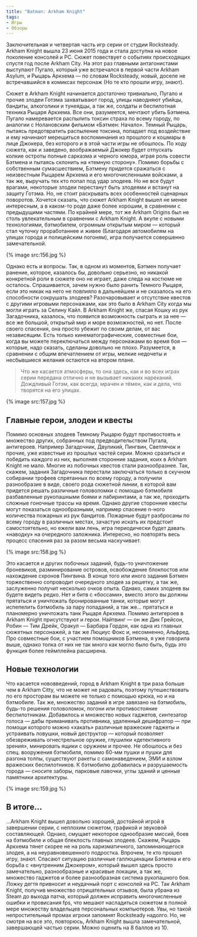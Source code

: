 ```yaml
---
title: "Batman: Arkham Knight"
tags:
- Игры
- Обзоры
---
```


Заключительная и четвертая часть игр серии от студии Rocksteady. Arkham Knight вышла 23 июня 2015 года и стала доступна на новое поколение консолей и PC. Сюжет повествует о событиях происходящих спустя год после Arkham City. На этот раз главными антагонистами выступают Пугало, который уже встречался в первой части Arkham Asylum, и Рыцарь Аркхема — по словам Rocksteady, новый, доселе не встречавшийся в комиксах персонаж (Но те кто прошли игру, знают).

Сюжет в Arkham Knight начинается достаточно тривиально, Пугало и прочие злодеи Готэма захватывают город, улицы наводняют убийцы, бандиты, алкоголики и тунеядцы, а так же, солдаты и беспилотная техника Рыцаря Аркхема. Все они, разумеется, мечтают убить Бэтмена. Пугало намеревается распылить токсин страха по всему городу, по аналогии с Нолановским фильмом «Бэтмен: Начало». Темный Рыцарь, пытаясь предотвратить распыление токсина, попадает под воздействие и ему начинают мерещиться воспоминания из прошлого и кошмары в лице Джокера, без которого и в этой части игры не обошлось. По ходу сюжета, как и заведено, воображаемый Джокер будет отпускать колкие остроты полные сарказма и черного юмора, играя роль совести Бэтмена и пытаясь склонить на «темную сторону». Помимо борьбы с собственным сумасшествием, Бэтмену придется сражаться с неизвестным Рыцарем Аркхема и его многочисленными войсками, а так же, выручать тех кто попал под удар злодеев. Но не все будут врагами, некоторые злодеи перестанут быть злодеями и встанут на защиту Готэма. Но, не стоит раскрывать всех особенностей сценарных поворотов. Хочется сказать, что сюжет Arkham Knight вышел не менее интересным, а в каком-то роде даже более хорошим, в сравнении с предыдущими частями. По крайней мере, тот же Arkham Origins был не столь увлекательным в сравнении с Arkham Knight. А вкупе с новыми технологиями, бэтмобилем, огромным открытым миром — который стал чуточку проработаннее и живее (Благодаря автомобилям на улицах города и полицейским погоням), игра получается совершенно замечательной.

{% image src:156.jpg %}

Однако есть и вопросы. Так, в одном из моментов, Бэтмен получает ранение, которое, казалось бы, довольно серьезно, но никакой конкретной роли в сюжете оно не играет, даже следа на костюме не осталось. Спрашивается, зачем нужно было ранить Темного Рыцаря, если это никак на него не повлияло в дальнейшем и не сказалось на его способности сокрушать злодеев? Разочаровывает и отсутствие квестов с другими игровыми персонажами, как это было в Arkham City когда мы могли играть за Селину Кайл. В Arkham Knight же, спасая Кошку из рук Загадочника, казалось, что появится возможность сыграть и за нее — все же большой, открытый мир и море возможностей, но нет. После своего спасения, она просто убежит по своим делам, от вас независящим. Есть только кинематографические, совместные бои, когда вы можете переключаться между персонажами во время боя — которые, надо сказать, сделаны довольно не плохо. Разумеется, в сравнении с общим впечатлением от игры, мелкие недочеты и несбывшиеся желания остаются на втором плане.

> Что же касается атмосферы, то она здесь, как и во всех играх серии передана отлично и не вызывает никаких нареканий. Дождливый Готэм, как всегда, мрачен и тёмен, как и дела, что творятся на его улицах.

{% image src:157.jpg %}

## Главные герои, злодеи и квесты

Помимо основных злодеев Темному Рыцарю будут противостоять и множество других, собранных под предводительством Пугала, антигероев. Например Загадочник, Двуликий, Пингвин, Светлячок и прочие, уже известные из прошлых частей серии. Можно сразиться и победить каждого из них, выполняя сторонние задания, коих в Arkham Knight не мало. Многие из побочных квестов стали разнообразнее. Так, скажем, задания Загадочника перестали заключаться только в скучном собирании трофеев спрятанных по всему городу, а получили разнообразие в виде, своего рода сюжетной линии, в которой вам придется решать различные головоломки с помощью бэтмобиля разбавленные рукопашными боями и лабиринтами, а так же, проходить сложные гоночные трассы на время. Однако другие сторонние квесты могут показаться однообразными, например спасение n-ного количества пожарных из рук бандитов. Пожарные будут разбросаны по всему городу в различных местах, зачастую искать их предстоит самостоятельно, но ежели вам лень, игра периодически будет давать «наводку» на очередного заложника. Интересно, но повторять весь процесс спасения раз за разом весьма наскучивает.

{% image src:158.jpg %}

Это касается и других побочных заданий, будь-то уничтожение броневиков, разминирование островов, освобождение блокпостов или нахождение схронов Пингвина. В конце того или иного задания Бэтмен торжественно сопроводит очередного злодея за решетку, а так же, заслуженно получит несколько очков опыта. Однако, самих злодеев вы будете видеть редко. Нет и битв с «боссами», вместо этого вы должны прятаться и уничтожать бронированные танки, которые могут испепелить бэтмобиль за пару попаданий, а так же… прятаться и планомерно уничтожать танк Рыцаря Аркхема. Помимо антигероев в Arkham Knight присутствуют и герои. Найтвинг — он же Дик Грейсон, Робин — Тим Дрейк, Оракул — Барбара Гордон, как одна из главных сюжетных персонажей, а так же Люциус Фокс и, несомненно, Альфред. Про совместные бои, с участием помощников Бэтмена, я уже говорила выше, однако толка от них не так много как могло было быть, будь это функция более геймплейна расширена.

## Новые технологии

Что касается нововведений, город в Arkham Knight в три раза больше чем в Arkham Citty, что не может не радовать, поэтому путешествовать по его просторам вы можете не только с помощью крюка, но и на бэтмобиле. Так же, множество заданий в игре завязано на бэтмобиль, будь-то решения головоломок, погони или противостояние беспилотникам. Добавилось и множество новых гаджетов, синтезатор голоса — дабы приманивать противника, удаленный дешифратор — при помощи которого можно «хакать» различные вражеские гаджеты и устраивать ловушки, новый деструктор — который позволяет обезвреживать огнестрельное оружие, глушилки «детективного зрения», минировать ящики с оружием и прочее. Не обошлось и без спец. вооружения бэтмобиля, помимо 60-мм пушки и пушки для разгона толпы, существуют ракеты с самонаведением, ЭМИ и взлом вражеских беспилотников. К бэтмобилю добавилась и разрушаемость города — сносите заборы, парковые лавочки, углы зданий и ценные памятники архитектуры.

{% image src:159.jpg %}

## В итоге…

…Arkham Knight вышел довольно хорошей, достойной игрой в завершении серии, с неплохим сюжетом, графикой и звуковой составляющей. Однако, смущает некоторое однообразие миссий, боев на бэтмобиле и общая блеклость главных злодеев. Скажем, Рыцарь Аркхема тянет скорее не на роль харизматичного, запоминающегося злодея, а на неуравновешенного подростка. Впрочем, те кто прошел игру, знают. Спасают ситуацию различные галлюцинации Бэтмена и его борьба с «внутренним Джокером», который вышел здесь просто замечательно, разнообразные и красивые локации, а так же, множество гаджетов и более разнообразная система рукопашного боя. Ложку дегтя привносит и неудачный порт с консолей на PC. Так Arkham Knight, получив множество отрицательных отзывов, была убрана из Steam до выхода патча, который должен исправить многочисленные ошибки и провисания fps, что мешают насладиться сюжетом в полной мере множеству владельцев персональных компьютеров. Увы, но такой непростительный промах игроки запомнят Rocksteady надолго. Но, не смотря на все это, повторюсь, Arkham Knight вышла замечательной, завершающей частью серии. Можно оценить на 8 баллов из 10.